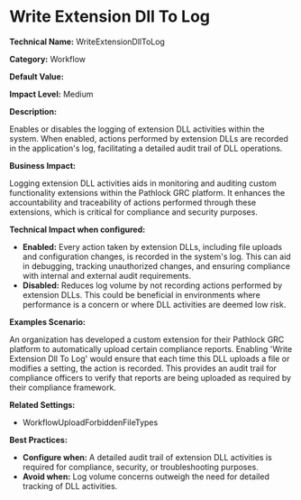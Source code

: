 # Write Extension Dll To Log

**Technical Name:** WriteExtensionDllToLog

**Category:** Workflow

**Default Value:**

**Impact Level:** Medium

**Description:**

Enables or disables the logging of extension DLL activities within the system. When enabled, actions performed by extension DLLs are recorded in the application's log, facilitating a detailed audit trail of DLL operations.

**Business Impact:**

Logging extension DLL activities aids in monitoring and auditing custom functionality extensions within the Pathlock GRC platform. It enhances the accountability and traceability of actions performed through these extensions, which is critical for compliance and security purposes.

**Technical Impact when configured:**

- **Enabled:** Every action taken by extension DLLs, including file uploads and configuration changes, is recorded in the system's log. This can aid in debugging, tracking unauthorized changes, and ensuring compliance with internal and external audit requirements.
- **Disabled:** Reduces log volume by not recording actions performed by extension DLLs. This could be beneficial in environments where performance is a concern or where DLL activities are deemed low risk.

**Examples Scenario:**

An organization has developed a custom extension for their Pathlock GRC platform to automatically upload certain compliance reports. Enabling 'Write Extension Dll To Log' would ensure that each time this DLL uploads a file or modifies a setting, the action is recorded. This provides an audit trail for compliance officers to verify that reports are being uploaded as required by their compliance framework.

**Related Settings:**

- WorkflowUploadForbiddenFileTypes

**Best Practices:** 

- **Configure when:** A detailed audit trail of extension DLL activities is required for compliance, security, or troubleshooting purposes.
- **Avoid when:** Log volume concerns outweigh the need for detailed tracking of DLL activities.